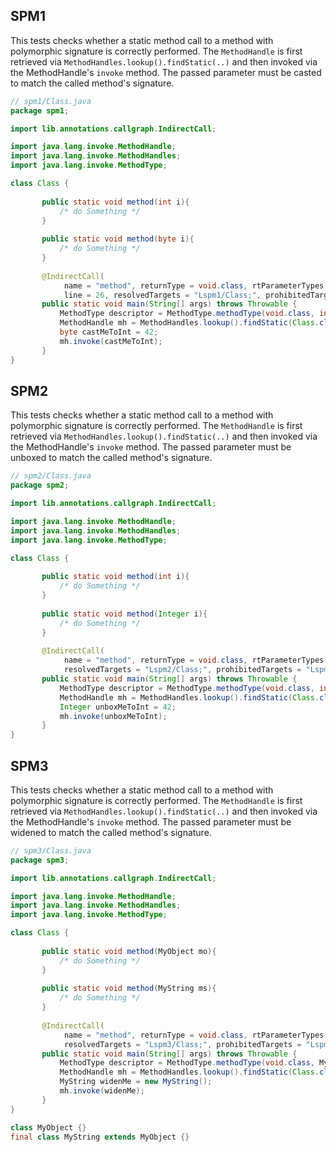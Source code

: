 
## SPM1
[//]: # (MAIN: spm1.Class)
This tests checks whether a static method call to a method with polymorphic signature is correctly performed.
The ```MethodHandle``` is first retrieved via ```MethodHandles.lookup().findStatic(..)``` and then
invoked via the MethodHandle's ```invoke``` method. The passed parameter must be casted to
match the called method's signature.
```java
// spm1/Class.java
package spm1;

import lib.annotations.callgraph.IndirectCall;

import java.lang.invoke.MethodHandle;
import java.lang.invoke.MethodHandles;
import java.lang.invoke.MethodType;

class Class {
    
       public static void method(int i){
           /* do Something */
       }
   
       public static void method(byte i){
           /* do Something */
       }
       
       @IndirectCall(
            name = "method", returnType = void.class, rtParameterTypes = {int.class}, 
            line = 26, resolvedTargets = "Lspm1/Class;", prohibitedTargets = "Lspm1/Class;", ptParameterTypes = { byte.class })
       public static void main(String[] args) throws Throwable {
           MethodType descriptor = MethodType.methodType(void.class, int.class);
           MethodHandle mh = MethodHandles.lookup().findStatic(Class.class, "method", descriptor);
           byte castMeToInt = 42;
           mh.invoke(castMeToInt);
       }
}
```
[//]: # (END)

## SPM2
[//]: # (MAIN: spm2.Class)
This tests checks whether a static method call to a method with polymorphic signature is correctly performed.
The ```MethodHandle``` is first retrieved via ```MethodHandles.lookup().findStatic(..)``` and then
invoked via the MethodHandle's ```invoke``` method. The passed parameter must be unboxed to
match the called method's signature.
```java
// spm2/Class.java
package spm2;

import lib.annotations.callgraph.IndirectCall;

import java.lang.invoke.MethodHandle;
import java.lang.invoke.MethodHandles;
import java.lang.invoke.MethodType;

class Class {
    
       public static void method(int i){
           /* do Something */
       }
   
       public static void method(Integer i){
           /* do Something */
       }
       
       @IndirectCall(
            name = "method", returnType = void.class, rtParameterTypes = {int.class}, line = 26,
            resolvedTargets = "Lspm2/Class;", prohibitedTargets = "Lspm2/Class;", ptParameterTypes = {Integer.class})
       public static void main(String[] args) throws Throwable {
           MethodType descriptor = MethodType.methodType(void.class, int.class);
           MethodHandle mh = MethodHandles.lookup().findStatic(Class.class, "method", descriptor);
           Integer unboxMeToInt = 42;
           mh.invoke(unboxMeToInt);
       }
}
```
[//]: # (END)

## SPM3
[//]: # (MAIN: spm3.Class)
This tests checks whether a static method call to a method with polymorphic signature is correctly performed.
The ```MethodHandle``` is first retrieved via ```MethodHandles.lookup().findStatic(..)``` and then
invoked via the MethodHandle's ```invoke``` method. The passed parameter must be widened to
match the called method's signature.
```java
// spm3/Class.java
package spm3;

import lib.annotations.callgraph.IndirectCall;

import java.lang.invoke.MethodHandle;
import java.lang.invoke.MethodHandles;
import java.lang.invoke.MethodType;

class Class {
    
       public static void method(MyObject mo){
           /* do Something */
       }
   
       public static void method(MyString ms){
           /* do Something */
       }
       
       @IndirectCall(
            name = "method", returnType = void.class, rtParameterTypes = {MyObject.class}, line = 26,
            resolvedTargets = "Lspm3/Class;", prohibitedTargets = "Lspm3/Class;", ptParameterTypes = {MyString.class})
       public static void main(String[] args) throws Throwable {
           MethodType descriptor = MethodType.methodType(void.class, MyObject.class);
           MethodHandle mh = MethodHandles.lookup().findStatic(Class.class, "method", descriptor);
           MyString widenMe = new MyString();
           mh.invoke(widenMe);
       }
}

class MyObject {}
final class MyString extends MyObject {}
```
[//]: # (END)
